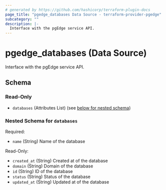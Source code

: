```yaml
---
# generated by https://github.com/hashicorp/terraform-plugin-docs
page_title: "pgedge_databases Data Source - terraform-provider-pgedge"
subcategory: ""
description: |-
  Interface with the pgEdge service API.
---
```


# pgedge_databases (Data Source)

Interface with the pgEdge service API.



<!-- schema generated by tfplugindocs -->
## Schema

### Read-Only

- `databases` (Attributes List) (see [below for nested schema](#nestedatt--databases))

<a id="nestedatt--databases"></a>
### Nested Schema for `databases`

Required:

- `name` (String) Name of the database

Read-Only:

- `created_at` (String) Created at of the database
- `domain` (String) Domain of the database
- `id` (String) ID of the database
- `status` (String) Status of the database
- `updated_at` (String) Updated at of the database
